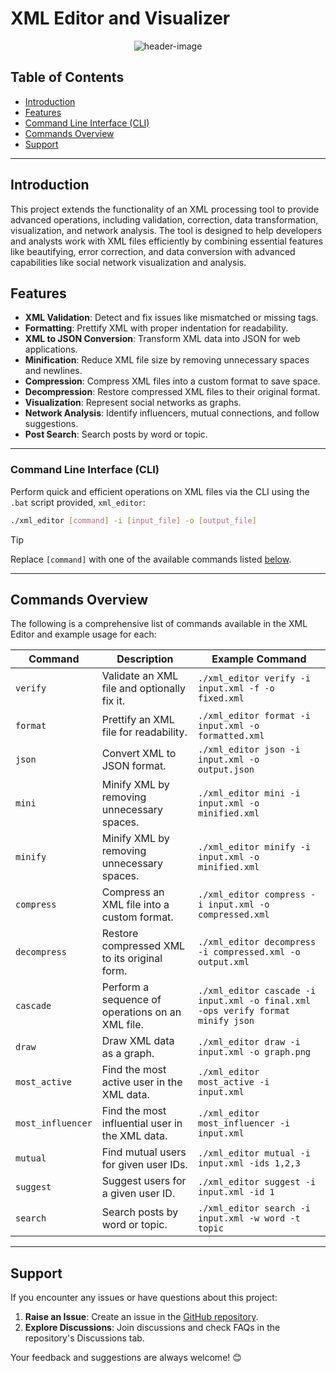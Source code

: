 ﻿# XML Editor and Visualizer

<div id="header" align="center">
  <img src="https://github.com/user-attachments/assets/72e4e9b2-d684-4c8a-91a9-ab3f7623adae" alt="header-image">
</div>

## Table of Contents
- [Introduction](#introduction)
- [Features](#features)
- [Command Line Interface (CLI)](#command-line-interface-cli)
- [Commands Overview](#commands-overview)
- [Support](#support)

---

## Introduction
This project extends the functionality of an XML processing tool to provide advanced operations, including validation, correction, data transformation, visualization, and network analysis. The tool is designed to help developers and analysts work with XML files efficiently by combining essential features like beautifying, error correction, and data conversion with advanced capabilities like social network visualization and analysis.

## Features

- **XML Validation**: Detect and fix issues like mismatched or missing tags.
- **Formatting**: Prettify XML with proper indentation for readability.
- **XML to JSON Conversion**: Transform XML data into JSON for web applications.
- **Minification**: Reduce XML file size by removing unnecessary spaces and newlines.
- **Compression**: Compress XML files into a custom format to save space.
- **Decompression**: Restore compressed XML files to their original format.
- **Visualization**: Represent social networks as graphs.
- **Network Analysis**: Identify influencers, mutual connections, and follow suggestions.
- **Post Search**: Search posts by word or topic.

---

### **Command Line Interface (CLI)**
Perform quick and efficient operations on XML files via the CLI using the `.bat` script provided, `xml_editor`:
```bash
./xml_editor [command] -i [input_file] -o [output_file]
```
> [!TIP]
> Replace `[command]` with one of the available commands listed [below](#commands-overview).

--- 

## **Commands Overview**
The following is a comprehensive list of commands available in the XML Editor and example usage for each:

| Command        | Description                                       | Example Command                                              |
|----------------|---------------------------------------------------|--------------------------------------------------------------|
| `verify`       | Validate an XML file and optionally fix it.       | `./xml_editor verify -i input.xml -f -o fixed.xml`  |
| `format`       | Prettify an XML file for readability.             | `./xml_editor format -i input.xml -o formatted.xml` |
| `json`         | Convert XML to JSON format.                       | `./xml_editor json -i input.xml -o output.json`     |
| `mini`         | Minify XML by removing unnecessary spaces.        | `./xml_editor mini -i input.xml -o minified.xml`    |
| `minify`       | Minify XML by removing unnecessary spaces.        | `./xml_editor minify -i input.xml -o minified.xml`  |
| `compress`     | Compress an XML file into a custom format.        | `./xml_editor compress -i input.xml -o compressed.xml` |
| `decompress`   | Restore compressed XML to its original form.      | `./xml_editor decompress -i compressed.xml -o output.xml` |
| `cascade`      | Perform a sequence of operations on an XML file.  | `./xml_editor cascade -i input.xml -o final.xml -ops verify format minify json` |
| `draw`         | Draw XML data as a graph.                         | `./xml_editor draw -i input.xml -o graph.png`       |
| `most_active`  | Find the most active user in the XML data.        | `./xml_editor most_active -i input.xml`             |
| `most_influencer` | Find the most influential user in the XML data.| `./xml_editor most_influencer -i input.xml`         |
| `mutual`       | Find mutual users for given user IDs.              | `./xml_editor mutual -i input.xml -ids 1,2,3`       |
| `suggest`      | Suggest users for a given user ID.                | `./xml_editor suggest -i input.xml -id 1`           |
| `search`       | Search posts by word or topic.                    | `./xml_editor search -i input.xml -w word -t topic` |


---

## **Support**

If you encounter any issues or have questions about this project:  
1. **Raise an Issue**: Create an issue in the [GitHub repository](https://github.com/Jovany-20/XML-DSA-PROJECT/issues).  
3. **Explore Discussions**: Join discussions and check FAQs in the repository's Discussions tab.

Your feedback and suggestions are always welcome! 😊
